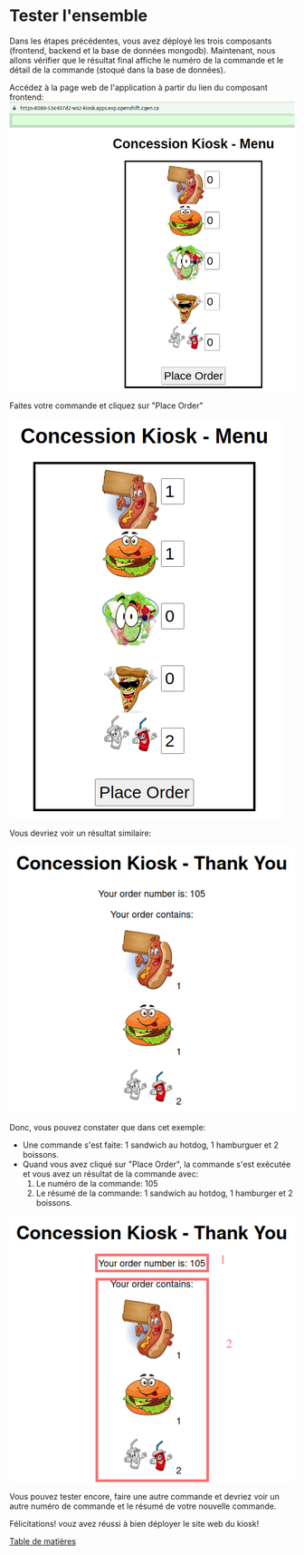 # Tester l'ensemble

Dans les étapes précédentes, vous avez déployé les trois composants (frontend, backend et la base de données mongodb). Maintenant, nous allons vérifier que le résultat final affiche le numéro de la commande et le détail de la commande (stoqué dans la base de données).

Accédez à la page web de l'application à partir du lien du composant  frontend:
![kiosk-ui-home](images/kiosk-ui-home.png)

Faites votre commande et cliquez sur "Place Order"

![kiosk-ui-placez-commande](images/kiosk-ui-place-order.png)

Vous devriez voir un résultat similaire:

![kiosk-ui-resultat-commande](images/kiosk-ui-result-order-db.png)

Donc, vous pouvez constater que dans cet exemple:
- Une commande s'est faite: 1 sandwich au hotdog, 1 hamburguer et 2 boissons.
- Quand vous avez cliqué sur "Place Order", la commande s'est exécutée et vous avez un résultat de la commande avec:
  1. Le numéro de la commande: 105
  2. Le résumé de la commande: 1 sandwich au hotdog, 1 hamburger et 2 boissons.

![kiosk-ui-resultat-commande-soulignee](images/kiosk-ui-result-order-db-order-number.png)

Vous pouvez tester encore, faire une autre commande et devriez voir un autre numéro de commande et le résumé de votre nouvelle commande.

Félicitations! vouz avez réussi à bien déployer le site web du kiosk!

[Table de matières](README.md)